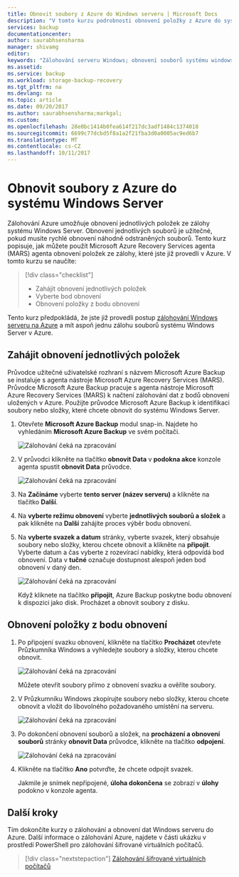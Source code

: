 ```yaml
---
title: Obnovit soubory z Azure do Windows serveru | Microsoft Docs
description: "V tomto kurzu podrobnosti obnovení položky z Azure do systému Windows Server."
services: backup
documentationcenter: 
author: saurabhsensharma
manager: shivamg
editor: 
keywords: "Zálohování serveru Windows; obnovení souborů systému windows server. zálohování a zotavení po havárii"
ms.assetid: 
ms.service: backup
ms.workload: storage-backup-recovery
ms.tgt_pltfrm: na
ms.devlang: na
ms.topic: article
ms.date: 09/20/2017
ms.author: saurabhsensharma;markgal;
ms.custom: 
ms.openlocfilehash: 28e0bc1414b0fea614f217dc3adf1484c1374018
ms.sourcegitcommit: 6699c77dcbd5f8a1a2f21fba3d0a0005ac9ed6b7
ms.translationtype: MT
ms.contentlocale: cs-CZ
ms.lasthandoff: 10/11/2017
---
```

# <a name="recover-files-from-azure-to-a-windows-server"></a>Obnovit soubory z Azure do systému Windows Server

Zálohování Azure umožňuje obnovení jednotlivých položek ze zálohy systému Windows Server. Obnovení jednotlivých souborů je užitečné, pokud musíte rychlé obnovení náhodně odstraněných souborů. Tento kurz popisuje, jak můžete použít Microsoft Azure Recovery Services agenta (MARS) agenta obnovení položek ze zálohy, které jste již provedli v Azure. V tomto kurzu se naučíte:

> [!div class="checklist"]
> * Zahájit obnovení jednotlivých položek 
> * Vyberte bod obnovení 
> * Obnovení položky z bodu obnovení

Tento kurz předpokládá, že jste již provedli postup [zálohování Windows serveru na Azure](backup-configure-vault.md) a mít aspoň jednu zálohu souborů systému Windows Server v Azure.

## <a name="initiate-recovery-of-individual-items"></a>Zahájit obnovení jednotlivých položek

Průvodce užitečné uživatelské rozhraní s názvem Microsoft Azure Backup se instaluje s agenta nástroje Microsoft Azure Recovery Services (MARS). Průvodce Microsoft Azure Backup pracuje s agenta nástroje Microsoft Azure Recovery Services (MARS) k načtení zálohování dat z bodů obnovení uložených v Azure. Použijte průvodce Microsoft Azure Backup k identifikaci soubory nebo složky, které chcete obnovit do systému Windows Server. 

1. Otevřete **Microsoft Azure Backup** modul snap-in. Najdete ho vyhledáním **Microsoft Azure Backup** ve svém počítači.

    ![Zálohování čeká na zpracování](./media/tutorial-backup-restore-files-windows-server/mars.png)

2. V průvodci klikněte na tlačítko **obnovit Data** v **podokna akce** konzole agenta spustit **obnovit Data** průvodce.

    ![Zálohování čeká na zpracování](./media/tutorial-backup-restore-files-windows-server/mars-recover-data.png)

3. Na **Začínáme** vyberte **tento server (název serveru)** a klikněte na tlačítko **Další**.

4. Na **vyberte režimu obnovení** vyberte **jednotlivých souborů a složek** a pak klikněte na **Další** zahájíte proces výběr bodu obnovení.
 
5. Na **vyberte svazek a datum** stránky, vyberte svazek, který obsahuje soubory nebo složky, kterou chcete obnovit a klikněte na **připojit**. Vyberte datum a čas vyberte z rozevírací nabídky, která odpovídá bod obnovení. Data v **tučné** označuje dostupnost alespoň jeden bod obnovení v daný den.

    ![Zálohování čeká na zpracování](./media/tutorial-backup-restore-files-windows-server/mars-select-date.png)
 
    Když kliknete na tlačítko **připojit**, Azure Backup poskytne bodu obnovení k dispozici jako disk. Procházet a obnovit soubory z disku.

## <a name="restore-items-from-a-recovery-point"></a>Obnovení položky z bodu obnovení

1. Po připojení svazku obnovení, klikněte na tlačítko **Procházet** otevřete Průzkumníka Windows a vyhledejte soubory a složky, kterou chcete obnovit. 

    ![Zálohování čeká na zpracování](./media/tutorial-backup-restore-files-windows-server/mars-browse-recover.png)

    Můžete otevřít soubory přímo z obnovení svazku a ověříte soubory.

2. V Průzkumníku Windows zkopírujte soubory nebo složky, kterou chcete obnovit a vložit do libovolného požadovaného umístění na serveru.

    ![Zálohování čeká na zpracování](./media/tutorial-backup-restore-files-windows-server/mars-final.png)

3. Po dokončení obnovení souborů a složek, na **procházení a obnovení souborů** stránky **obnovit Data** průvodce, klikněte na tlačítko **odpojení**. 

    ![Zálohování čeká na zpracování](./media/tutorial-backup-restore-files-windows-server/unmount-and-confirm.png)

4.  Klikněte na tlačítko **Ano** potvrďte, že chcete odpojit svazek.

    Jakmile je snímek nepřipojené, **úloha dokončena** se zobrazí v **úlohy** podokno v konzole agenta.

## <a name="next-steps"></a>Další kroky

Tím dokončíte kurzy o zálohování a obnovení dat Windows serveru do Azure. Další informace o zálohování Azure, najdete v části ukázku v prostředí PowerShell pro zálohování šifrované virtuálních počítačů.

> [!div class="nextstepaction"]
> [Zálohování šifrované virtuálních počítačů](./scripts/backup-powershell-sample-backup-encrypted-vm.md)
